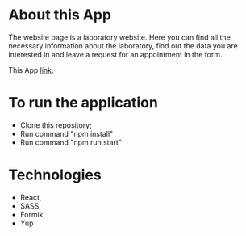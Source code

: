 # About this App

The website page is a laboratory website. Here you can find all the necessary information about the laboratory, find out the data you are interested in and leave a request for an appointment in the form.

This App [link](https://kristuwa.github.io/laboratory/).

# To run the application

- Clone this repository;
- Run command "npm install"
- Run command "npm run start"

# Technologies

- React,
- SASS,
- Formik,
- Yup
